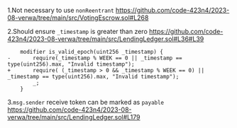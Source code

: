 
1.Not necessary to use `nonReentrant`
https://github.com/code-423n4/2023-08-verwa/tree/main/src/VotingEscrow.sol#L268

2.Should ensure `_timestamp` is greater than zero
https://github.com/code-423n4/2023-08-verwa/tree/main/src/LendingLedger.sol#L36#L39

```solidity
    modifier is_valid_epoch(uint256 _timestamp) {
-       require(_timestamp % WEEK == 0 || _timestamp == type(uint256).max, "Invalid timestamp");
+       require( (_timestamp > 0 && _timestamp % WEEK == 0) || _timestamp == type(uint256).max, "Invalid timestamp");
        _;
    }
```
3.`msg.sender` receive token can be marked as `payable`
https://github.com/code-423n4/2023-08-verwa/tree/main/src/LendingLedger.sol#L179